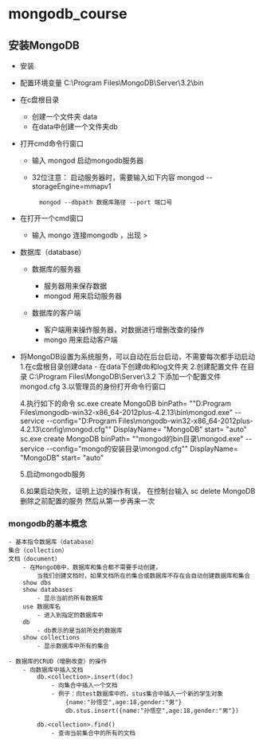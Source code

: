 # mongodb_course

## 安装MongoDB
- 安装
- 配置环境变量
    C:\Program Files\MongoDB\Server\3.2\bin
- 在c盘根目录
    - 创建一个文件夹 data
    - 在data中创建一个文件夹db

- 打开cmd命令行窗口
    - 输入 mongod 启动mongodb服务器
    - 32位注意：
        启动服务器时，需要输入如下内容
            mongod --storageEngine=mmapv1

            mongod --dbpath 数据库路径 --port 端口号



- 在打开一个cmd窗口
    - 输入 mongo 连接mongodb ，出现 >

- 数据库（database）
    - 数据库的服务器
        - 服务器用来保存数据
        - mongod 用来启动服务器

    - 数据库的客户端
        - 客户端用来操作服务器，对数据进行增删改查的操作
        - mongo 用来启动客户端


- 将MongoDB设置为系统服务，可以自动在后台启动，不需要每次都手动启动
    1.在c盘根目录创建data
        - 在data下创建db和log文件夹
    2.创建配置文件
        在目录 C:\Program Files\MongoDB\Server\3.2 下添加一个配置文件
        mongod.cfg
    3.以管理员的身份打开命令行窗口

    4.执行如下的命令
        sc.exe create MongoDB binPath= "\"D:Program Files\mongodb-win32-x86_64-2012plus-4.2.13\bin\mongod.exe\" --service --config=\"D:Program Files\mongodb-win32-x86_64-2012plus-4.2.13\config\mongod.cfg\"" DisplayName= "MongoDB" start= "auto"
        sc.exe create MongoDB binPath= "\"mongod的bin目录\mongod.exe\" --service --config=\"mongo的安装目录\mongod.cfg\"" DisplayName= "MongoDB" start= "auto"

    5.启动mongodb服务

    6.如果启动失败，证明上边的操作有误，
        在控制台输入 sc delete MongoDB 删除之前配置的服务
        然后从第一步再来一次

### mongodb的基本概念


	- 基本指令数据库（database）
    集合（collection）
    文档（document）
        - 在MongoDB中，数据库和集合都不需要手动创建，
            当我们创建文档时，如果文档所在的集合或数据库不存在会自动创建数据库和集合
		show dbs
		show databases
			- 显示当前的所有数据库
		use 数据库名
			- 进入到指定的数据库中
		db
			- db表示的是当前所处的数据库
		show collections
			- 显示数据库中所有的集合

	- 数据库的CRUD（增删改查）的操作
		- 向数据库中插入文档
			db.<collection>.insert(doc)
				- 向集合中插入一个文档
				- 例子：向test数据库中的，stus集合中插入一个新的学生对象
					{name:"孙悟空",age:18,gender:"男"}
					db.stus.insert({name:"孙悟空",age:18,gender:"男"})

			db.<collection>.find()
				- 查询当前集合中的所有的文档